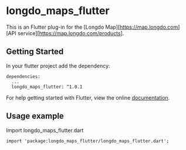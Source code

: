 # longdo_maps_flutter
This is an Flutter plug-in for the [Longdo Map][https://map.longdo.com] [API service][https://map.longdo.com/products].

## Getting Started 
In your flutter project add the dependency:
```
dependencies:
  ...
  longdo_maps_flutter: ^1.0.1
```
For help getting started with Flutter, view the online [documentation](https://flutter.io/).
## Usage example 
Import longdo_maps_flutter.dart
```
import 'package:longdo_maps_flutter/longdo_maps_flutter.dart';
```
